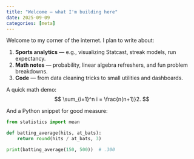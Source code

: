 ```yaml
---
title: "Welcome — what I'm building here"
date: 2025-09-09
categories: [meta]
---
```


<!-- MathJax for this post -->
<script id="MathJax-script" async src="https://cdn.jsdelivr.net/npm/mathjax@3/es5/tex-mml-chtml.js"></script>

Welcome to my corner of the internet. I plan to write about:

1. **Sports analytics** — e.g., visualizing Statcast, streak models, run expectancy.
2. **Math notes** — probability, linear algebra refreshers, and fun problem breakdowns.
3. **Code** — from data cleaning tricks to small utilities and dashboards.

A quick math demo:
$$
\sum_{i=1}^n i = \frac{n(n+1)}2.
$$

And a Python snippet for good measure:

```python
from statistics import mean

def batting_average(hits, at_bats):
    return round(hits / at_bats, 3)

print(batting_average(150, 500))  # .300
```
